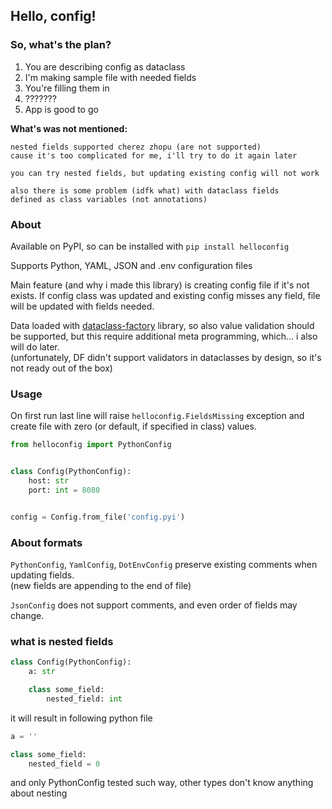 ## Hello, config!

### So, what's the plan?

1. You are describing config as dataclass
2. I'm making sample file with needed fields
3. You're filling them in
4. ???????
5. App is good to go

__What's was not mentioned:__

    nested fields supported cherez zhopu (are not supported)
    cause it's too complicated for me, i'll try to do it again later

    you can try nested fields, but updating existing config will not work

    also there is some problem (idfk what) with dataclass fields
    defined as class variables (not annotations)

### About

Available on PyPI, so can be installed with `pip install helloconfig`

Supports Python, YAML, JSON and .env configuration files

Main feature (and why i made this library) is creating config file if it's not exists.
If config class was updated and existing config misses any field,
file will be updated with fields needed.

Data loaded with [dataclass-factory](https://github.com/reagento/dataclass-factory) library,
so also value validation should be supported, but this require additional meta programming,
which... i also will do later.\
(unfortunately, DF didn't support validators in
dataclasses by design, so it's not ready out of the box)

### Usage

On first run last line will raise `helloconfig.FieldsMissing` exception
and create file with zero (or default, if specified in class) values.

```python
from helloconfig import PythonConfig


class Config(PythonConfig):
    host: str
    port: int = 8080


config = Config.from_file('config.pyi')
```

### About formats

`PythonConfig`, `YamlConfig`, `DotEnvConfig`
preserve existing comments when updating fields.\
(new fields are appending to the end of file)

`JsonConfig` does not support comments, and even order of fields
may change.

### what is nested fields

```python
class Config(PythonConfig):
    a: str

    class some_field:
        nested_field: int
```

it will result in following python file

```python
a = ''

class some_field:
    nested_field = 0
```

and only PythonConfig tested such way,
other types don't know anything about nesting
